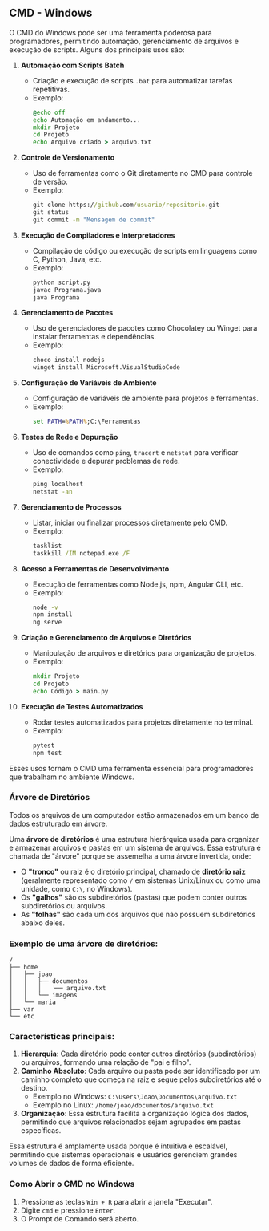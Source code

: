 ## CMD - Windows

O CMD do Windows pode ser uma ferramenta poderosa para programadores, permitindo automação, gerenciamento de arquivos e execução de scripts. Alguns dos principais usos são:

1. **Automação com Scripts Batch**  
    - Criação e execução de scripts `.bat` para automatizar tarefas repetitivas.  
    - Exemplo:  
      ```cmd
      @echo off
      echo Automação em andamento...
      mkdir Projeto
      cd Projeto
      echo Arquivo criado > arquivo.txt
      ```

2. **Controle de Versionamento**  
    - Uso de ferramentas como o Git diretamente no CMD para controle de versão.  
    - Exemplo:  
      ```cmd
      git clone https://github.com/usuario/repositorio.git
      git status
      git commit -m "Mensagem de commit"
      ```

3. **Execução de Compiladores e Interpretadores**  
    - Compilação de código ou execução de scripts em linguagens como C, Python, Java, etc.  
    - Exemplo:  
      ```cmd
      python script.py
      javac Programa.java
      java Programa
      ```

4. **Gerenciamento de Pacotes**  
    - Uso de gerenciadores de pacotes como Chocolatey ou Winget para instalar ferramentas e dependências.  
    - Exemplo:  
      ```cmd
      choco install nodejs
      winget install Microsoft.VisualStudioCode
      ```

5. **Configuração de Variáveis de Ambiente**  
    - Configuração de variáveis de ambiente para projetos e ferramentas.  
    - Exemplo:  
      ```cmd
      set PATH=%PATH%;C:\Ferramentas
      ```

6. **Testes de Rede e Depuração**  
    - Uso de comandos como `ping`, `tracert` e `netstat` para verificar conectividade e depurar problemas de rede.  
    - Exemplo:  
      ```cmd
      ping localhost
      netstat -an
      ```

7. **Gerenciamento de Processos**  
    - Listar, iniciar ou finalizar processos diretamente pelo CMD.  
    - Exemplo:  
      ```cmd
      tasklist
      taskkill /IM notepad.exe /F
      ```

8. **Acesso a Ferramentas de Desenvolvimento**  
    - Execução de ferramentas como Node.js, npm, Angular CLI, etc.  
    - Exemplo:  
      ```cmd
      node -v
      npm install
      ng serve
      ```

9. **Criação e Gerenciamento de Arquivos e Diretórios**  
    - Manipulação de arquivos e diretórios para organização de projetos.  
    - Exemplo:  
      ```cmd
      mkdir Projeto
      cd Projeto
      echo Código > main.py
      ```

10. **Execução de Testes Automatizados**  
     - Rodar testes automatizados para projetos diretamente no terminal.  
     - Exemplo:  
        ```cmd
        pytest
        npm test
        ```

Esses usos tornam o CMD uma ferramenta essencial para programadores que trabalham no ambiente Windows.

### Árvore de Diretórios

Todos os arquivos de um computador estão armazenados em um banco de dados estruturado em árvore.

Uma **árvore de diretórios** é uma estrutura hierárquica usada para organizar e armazenar arquivos e pastas em um sistema de arquivos. Essa estrutura é chamada de "árvore" porque se assemelha a uma árvore invertida, onde:

- O **"tronco"** ou raiz é o diretório principal, chamado de **diretório raiz** (geralmente representado como `/` em sistemas Unix/Linux ou como uma unidade, como `C:\`, no Windows).
- Os **"galhos"** são os subdiretórios (pastas) que podem conter outros subdiretórios ou arquivos.
- As **"folhas"** são cada um dos arquivos que não possuem subdiretórios abaixo deles.


### Exemplo de uma árvore de diretórios:
```
/
├── home
│   ├── joao
│   │   ├── documentos
│   │   │   └── arquivo.txt
│   │   └── imagens
│   └── maria
├── var
└── etc
```

### Características principais:

1. **Hierarquia**: Cada diretório pode conter outros diretórios (subdiretórios) ou arquivos, formando uma relação de "pai e filho".
2. **Caminho Absoluto**: Cada arquivo ou pasta pode ser identificado por um caminho completo que começa na raiz e segue pelos subdiretórios até o destino.
   - Exemplo no Windows: `C:\Users\Joao\Documentos\arquivo.txt`
   - Exemplo no Linux: `/home/joao/documentos/arquivo.txt`
3. **Organização**: Essa estrutura facilita a organização lógica dos dados, permitindo que arquivos relacionados sejam agrupados em pastas específicas.

Essa estrutura é amplamente usada porque é intuitiva e escalável, permitindo que sistemas operacionais e usuários gerenciem grandes volumes de dados de forma eficiente.


### Como Abrir o CMD no Windows

1. Pressione as teclas `Win + R` para abrir a janela "Executar".
2. Digite `cmd` e pressione `Enter`.
3. O Prompt de Comando será aberto.


